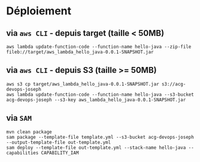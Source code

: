 # Déploiement

## via `aws CLI` - depuis target (taille < 50MB)

`aws lambda update-function-code --function-name hello-java --zip-file fileb://target/aws_lambda_hello_java-0.0.1-SNAPSHOT.jar`

## via `aws CLI` - depuis S3 (taille >= 50MB)

```shell
aws s3 cp target/aws_lambda_hello_java-0.0.1-SNAPSHOT.jar s3://acg-devops-joseph
aws lambda update-function-code --function-name hello-java --s3-bucket acg-devops-joseph --s3-key aws_lambda_hello_java-0.0.1-SNAPSHOT.jar
```

## via `SAM`

```shell
mvn clean package
sam package --template-file template.yml --s3-bucket acg-devops-joseph --output-template-file out-template.yml
sam deploy --template-file out-template.yml --stack-name hello-java --capabilities CAPABILITY_IAM
```